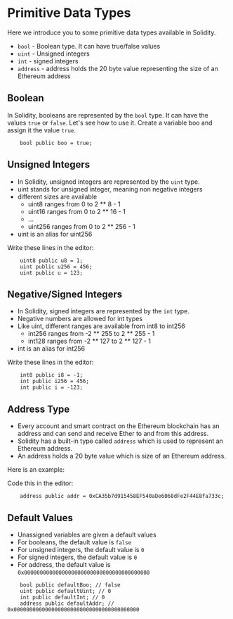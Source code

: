 # Primitive Data Types

Here we introduce you to some primitive data types available in Solidity.

- `bool` - Boolean type. It can have true/false values
- `uint` - Unsigned integers
- `int` - signed integers
- `address` - address holds the 20 byte value representing the size of an Ethereum address

## Boolean

In Solidity, booleans are represented by the `bool` type. It can have the values `true` or `false`.
Let's see how to use it.
Create a variable boo and assign it the value `true`.

```
    bool public boo = true;

```

## Unsigned Integers

- In Solidity, unsigned integers are represented by the `uint` type.
- uint stands for unsigned integer, meaning non negative integers
- different sizes are available
  - uint8 ranges from 0 to 2 \*\* 8 - 1
  - uint16 ranges from 0 to 2 \*\* 16 - 1
  - ...
  - uint256 ranges from 0 to 2 \*\* 256 - 1
- uint is an alias for uint256

Write these lines in the editor:

```
    uint8 public u8 = 1;
    uint public u256 = 456;
    uint public u = 123;
```

## Negative/Signed Integers

- In Solidity, signed integers are represented by the `int` type.
- Negative numbers are allowed for int types
- Like uint, different ranges are available from int8 to int256
  - int256 ranges from -2 ** 255 to 2 ** 255 - 1
  - int128 ranges from -2 ** 127 to 2 ** 127 - 1
- int is an alias for int256

Write these lines in the editor:

```
    int8 public i8 = -1;
    int public i256 = 456;
    int public i = -123;
```

## Address Type

- Every account and smart contract on the Ethereum blockchain has an address and can send and receive Ether to and from this address.
- Solidity has a built-in type called `address` which is used to represent an Ethereum address.
- An address holds a 20 byte value which is size of an Ethereum address.

Here is an example:

Code this in the editor:

```
    address public addr = 0xCA35b7d915458EF540aDe6068dFe2F44E8fa733c;
```

## Default Values

- Unassigned variables are given a default values
- For booleans, the default value is `false`
- For unsigned integers, the default value is `0`
- For signed integers, the default value is `0`
- For address, the default value is `0x0000000000000000000000000000000000000000`

```
    bool public defaultBoo; // false
    uint public defaultUint; // 0
    int public defaultInt; // 0
    address public defaultAddr; // 0x0000000000000000000000000000000000000000
```
